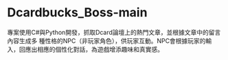 # Dcardbucks_Boss-main

專案使用C#與Python開發，抓取Dcard論壇上的熱門文章，並根據文章中的留言內容生成多 種性格的NPC（非玩家角色），供玩家互動。NPC會根據玩家的輸入，回應出相應的個性化對話，為遊戲增添趣味和真實感。
